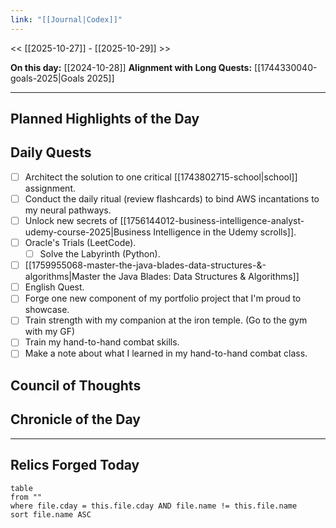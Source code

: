 ```yaml
---
link: "[[Journal|Codex]]"
---
```

<< [[2025-10-27]] - [[2025-10-29]] >>

**On this day:** [[2024-10-28]]
**Alignment with Long Quests:** [[1744330040-goals-2025|Goals 2025]]

---
## Planned Highlights of the Day


## Daily Quests
- [ ] Architect the solution to one critical [[1743802715-school|school]] assignment.
- [ ] Conduct the daily ritual (review flashcards) to bind AWS incantations to my neural pathways.
- [ ] Unlock new secrets of [[1756144012-business-intelligence-analyst-udemy-course-2025|Business Intelligence in the Udemy scrolls]].
- [ ] Oracle's Trials (LeetCode).
	- [ ] Solve the Labyrinth (Python).
- [ ] [[1759955068-master-the-java-blades-data-structures-&-algorithms|Master the Java Blades: Data Structures & Algorithms]]
- [ ] English Quest.
- [ ] Forge one new component of my portfolio project that I'm proud to showcase.
- [ ] Train strength with my companion at the iron temple. (Go to the gym with my GF)
- [ ] Train my hand-to-hand combat skills.
- [ ] Make a note about what I learned in my hand-to-hand combat class.

## Council of Thoughts


## Chronicle of the Day


---
## Relics Forged Today
```dataview
table
from ""
where file.cday = this.file.cday AND file.name != this.file.name
sort file.name ASC
```

